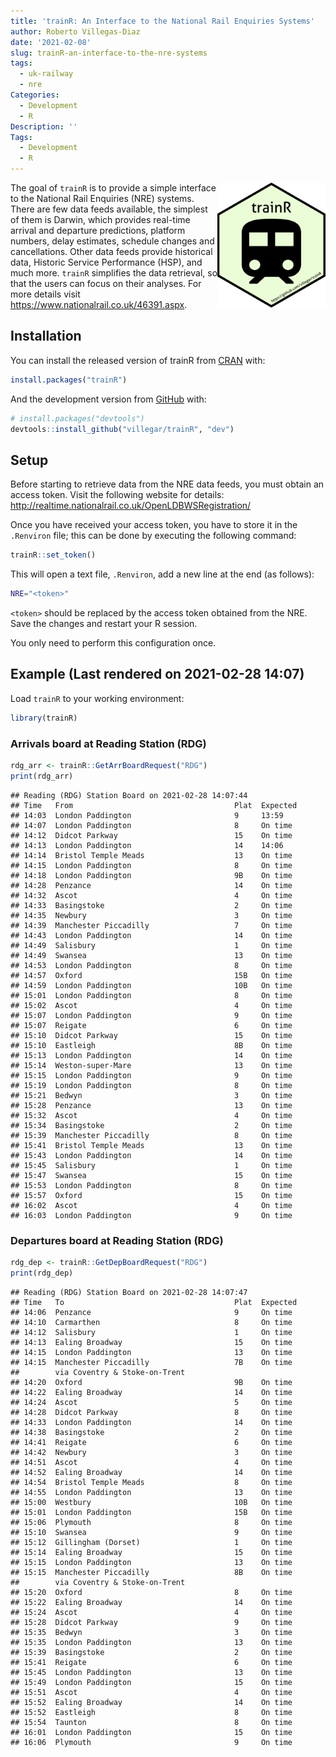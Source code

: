 ```yaml
---
title: 'trainR: An Interface to the National Rail Enquiries Systems'
author: Roberto Villegas-Diaz
date: '2021-02-08'
slug: trainR-an-interface-to-the-nre-systems
tags:
  - uk-railway
  - nre
Categories:
  - Development
  - R
Description: ''
Tags:
  - Development
  - R
---
```


<img src="https://raw.githubusercontent.com/villegar/trainR/main/inst/images/logo.png" alt="logo" align="right" height=200px/>

The goal of `trainR` is to provide a simple interface to the 
National Rail Enquiries (NRE) systems. There are few data feeds 
available, the simplest of them is Darwin, which provides real-time 
arrival and departure predictions, platform numbers, delay estimates, 
schedule changes and cancellations. Other data feeds provide historical 
data, Historic Service Performance (HSP), and much more. `trainR` 
simplifies the data retrieval, so that the users can focus on their 
analyses. For more details visit 
https://www.nationalrail.co.uk/46391.aspx.

## Installation

You can install the released version of trainR from [CRAN](https://CRAN.R-project.org) with:

``` r
install.packages("trainR")
```

And the development version from [GitHub](https://github.com/) with:

``` r
# install.packages("devtools")
devtools::install_github("villegar/trainR", "dev")
```

## Setup
Before starting to retrieve data from the NRE data feeds, you must obtain an access token. 
Visit the following website for details: http://realtime.nationalrail.co.uk/OpenLDBWSRegistration/

Once you have received your access token, you have to store it in the `.Renviron` file; this can be 
done by executing the following command:


```r
trainR::set_token()
```

This will open a text file, `.Renviron`, add a new line at the end (as follows):

```bash
NRE="<token>"
```

`<token>` should be replaced by the access token obtained from the NRE. Save the changes and restart 
your R session.

You only need to perform this configuration once.

## Example (Last rendered on 2021-02-28 14:07)

Load `trainR` to your working environment:

```r
library(trainR)
```

### Arrivals board at Reading Station (RDG)


```r
rdg_arr <- trainR::GetArrBoardRequest("RDG")
print(rdg_arr)
```

```
## Reading (RDG) Station Board on 2021-02-28 14:07:44
## Time   From                                    Plat  Expected
## 14:03  London Paddington                       9     13:59
## 14:07  London Paddington                       8     On time
## 14:12  Didcot Parkway                          15    On time
## 14:13  London Paddington                       14    14:06
## 14:14  Bristol Temple Meads                    13    On time
## 14:15  London Paddington                       8     On time
## 14:18  London Paddington                       9B    On time
## 14:28  Penzance                                14    On time
## 14:32  Ascot                                   4     On time
## 14:33  Basingstoke                             2     On time
## 14:35  Newbury                                 3     On time
## 14:39  Manchester Piccadilly                   7     On time
## 14:43  London Paddington                       14    On time
## 14:49  Salisbury                               1     On time
## 14:49  Swansea                                 13    On time
## 14:53  London Paddington                       8     On time
## 14:57  Oxford                                  15B   On time
## 14:59  London Paddington                       10B   On time
## 15:01  London Paddington                       8     On time
## 15:02  Ascot                                   4     On time
## 15:07  London Paddington                       9     On time
## 15:07  Reigate                                 6     On time
## 15:10  Didcot Parkway                          15    On time
## 15:10  Eastleigh                               8B    On time
## 15:13  London Paddington                       14    On time
## 15:14  Weston-super-Mare                       13    On time
## 15:15  London Paddington                       9     On time
## 15:19  London Paddington                       8     On time
## 15:21  Bedwyn                                  3     On time
## 15:28  Penzance                                13    On time
## 15:32  Ascot                                   4     On time
## 15:34  Basingstoke                             2     On time
## 15:39  Manchester Piccadilly                   8     On time
## 15:41  Bristol Temple Meads                    13    On time
## 15:43  London Paddington                       14    On time
## 15:45  Salisbury                               1     On time
## 15:47  Swansea                                 15    On time
## 15:53  London Paddington                       8     On time
## 15:57  Oxford                                  15    On time
## 16:02  Ascot                                   4     On time
## 16:03  London Paddington                       9     On time
```

### Departures board at Reading Station (RDG)


```r
rdg_dep <- trainR::GetDepBoardRequest("RDG")
print(rdg_dep)
```

```
## Reading (RDG) Station Board on 2021-02-28 14:07:47
## Time   To                                      Plat  Expected
## 14:06  Penzance                                9     On time
## 14:10  Carmarthen                              8     On time
## 14:12  Salisbury                               1     On time
## 14:13  Ealing Broadway                         15    On time
## 14:15  London Paddington                       13    On time
## 14:15  Manchester Piccadilly                   7B    On time
##        via Coventry & Stoke-on-Trent           
## 14:20  Oxford                                  9B    On time
## 14:22  Ealing Broadway                         14    On time
## 14:24  Ascot                                   5     On time
## 14:28  Didcot Parkway                          8     On time
## 14:33  London Paddington                       14    On time
## 14:38  Basingstoke                             2     On time
## 14:41  Reigate                                 6     On time
## 14:42  Newbury                                 3     On time
## 14:51  Ascot                                   4     On time
## 14:52  Ealing Broadway                         14    On time
## 14:54  Bristol Temple Meads                    8     On time
## 14:55  London Paddington                       13    On time
## 15:00  Westbury                                10B   On time
## 15:01  London Paddington                       15B   On time
## 15:06  Plymouth                                8     On time
## 15:10  Swansea                                 9     On time
## 15:12  Gillingham (Dorset)                     1     On time
## 15:14  Ealing Broadway                         15    On time
## 15:15  London Paddington                       13    On time
## 15:15  Manchester Piccadilly                   8B    On time
##        via Coventry & Stoke-on-Trent           
## 15:20  Oxford                                  8     On time
## 15:22  Ealing Broadway                         14    On time
## 15:24  Ascot                                   4     On time
## 15:28  Didcot Parkway                          9     On time
## 15:35  Bedwyn                                  3     On time
## 15:35  London Paddington                       13    On time
## 15:39  Basingstoke                             2     On time
## 15:41  Reigate                                 6     On time
## 15:45  London Paddington                       13    On time
## 15:49  London Paddington                       15    On time
## 15:51  Ascot                                   4     On time
## 15:52  Ealing Broadway                         14    On time
## 15:52  Eastleigh                               8     On time
## 15:54  Taunton                                 8     On time
## 16:01  London Paddington                       15    On time
## 16:06  Plymouth                                9     On time
```
